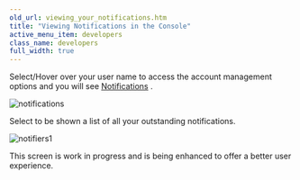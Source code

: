 ```yaml
---
old_url: viewing_your_notifications.htm
title: "Viewing Notifications in the Console"
active_menu_item: developers
class_name: developers
full_width: true
---
```



Select/Hover over your user name to access the account management options and you will see [Notifications](/developers/documentation/product-guide/account-management/notifications) .

![notifications](/img/docs/acmanage-dca11089.png)

Select to be shown a list of all your outstanding notifications.

![notifiers1](/img/docs/notifiers1.zoom67.png)

This screen is work in progress and is being enhanced to offer a better user experience.

